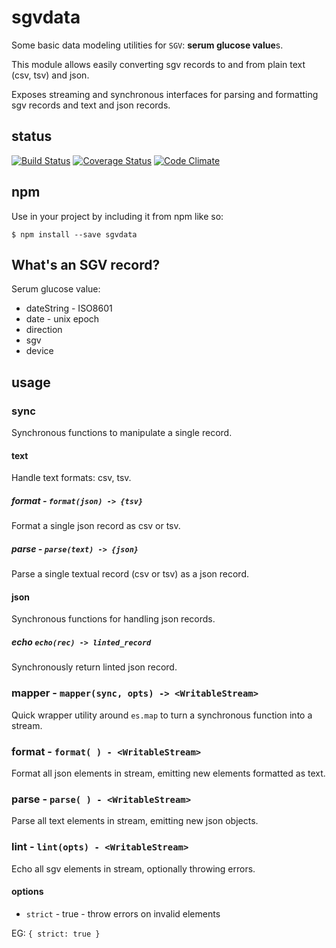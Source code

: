 
# sgvdata

Some basic data modeling utilities for `SGV`:
**serum glucose value**s.

This module allows easily converting sgv records to and from plain
text (csv, tsv) and json.

Exposes streaming and synchronous interfaces for parsing and
formatting sgv records and text and json records.

## status
[![Build Status](https://travis-ci.org/bewest/sgvdata.svg)](https://travis-ci.org/bewest/sgvdata)
[![Coverage Status](https://img.shields.io/coveralls/bewest/sgvdata.svg)](https://coveralls.io/r/bewest/sgvdata)
[![Code Climate](https://codeclimate.com/github/bewest/sgvdata.png)](https://codeclimate.com/github/bewest/sgvdata)

## npm

Use in your project by including it from npm like so:
```
$ npm install --save sgvdata
```
## What's an SGV record?
Serum glucose value:
  * dateString - ISO8601
  * date - unix epoch
  * direction
  * sgv
  * device

## usage

### sync
Synchronous functions to manipulate a single record.

#### text
Handle text formats: csv, tsv.
##### format - `format(json) -> {tsv}`
Format a single json record as csv or tsv.

##### parse - `parse(text) -> {json}`
Parse a single textual record (csv or tsv) as a json record.

#### json
Synchronous functions for handling json records.
##### echo `echo(rec) -> linted_record`
Synchronously return linted json record.

### mapper - `mapper(sync, opts) -> <WritableStream>`
Quick wrapper utility around `es.map` to turn a synchronous function into a
stream.

### format - `format( ) - <WritableStream>`
Format all json elements in stream, emitting new elements formatted as text.

### parse - `parse( ) - <WritableStream>`
Parse all text elements in stream, emitting new json objects.

### lint - `lint(opts) - <WritableStream>`
Echo all sgv elements in stream, optionally throwing errors.
#### options

* `strict` - true - throw errors on invalid elements

EG: `{ strict: true }`
